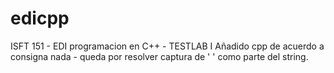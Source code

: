# edicpp
ISFT 151 - EDI programacion en C++ - TESTLAB I
Añadido cpp de acuerdo a consigna nada - queda por resolver captura de  ' ' como parte del string.